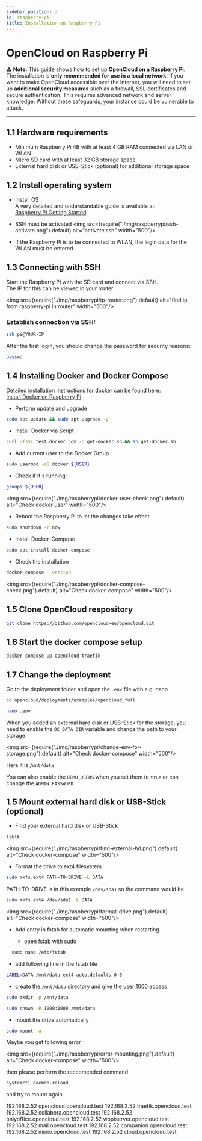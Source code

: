 ```yaml
---
sidebar_position: 3
id: raspberry-pi
title: Installation on Raspberry Pi
---
```


# OpenCloud on Raspberry Pi

⚠️ **Note:** This guide shows how to set up **OpenCloud on a Raspberry Pi**. 
The installation is **only recommended for use in a local network**. 
If you want to make OpenCloud accessible over the internet, you will need to set up **additional security measures** such as a firewall, SSL certificates and secure authentication.
This requires advanced network and server knowledge. 
Without these safeguards, your instance could be vulnerable to attack.

---

## 1.1 Hardware requirements

- Minimum Raspberry Pi 4B with at least 4 GB RAM connected via LAN or WLAN
- Micro SD card with at least 32 GB storage space
- External hard disk or USB-Stick (optional) for additional storage space

## 1.2 Install operating system

- Install OS  
  A very detailed and understandable guide is available at:  
  [Raspberry Pi Getting Started](https://pimylifeup.com/raspberry-pi-getting-started/)
- SSH must be activated
<img src={require("./img/raspberrypi/ssh-activate.png").default} alt="activate ssh" width="500"/>

- If the Raspberry Pi is to be connected to WLAN, the login data for the WLAN must be entered.

## 1.3 Connecting with SSH

Start the Raspberry Pi with the SD card and connect via SSH.  
The IP for this can be viewed in your router.

<img src={require("./img/raspberrypi/ip-router.png").default} alt="find ip from raspberry-pi in router" width="500"/>

### Establish connection via SSH:
```sh
ssh pi@YOUR-IP
```

After the first login, you should change the password for security reasons:
```sh
passwd
```

## 1.4 Installing Docker and Docker Compose

Detailed installation instructions for docker can be found here:  
[Install Docker on Raspberry Pi](https://pimylifeup.com/raspberry-pi-docker/)

- Perform update and upgrade

```sh
sudo apt update && sudo apt upgrade -y
```
- Install Docker via Script

```sh
curl -fsSL test.docker.com -o get-docker.sh && sh get-docker.sh
```

- Add current user to the Docker Group

```sh
sudo usermod -aG docker ${USER}
```
- Check if it`s running:

```sh
groups ${USER}
```
<img src={require("./img/raspberrypi/docker-user-check.png").default} alt="Check docker user" width="500"/>

- Reboot the Raspberry Pi to let the changes take effect

```sh
sudo shutdown -r now
```
- Install Docker-Compose

```sh
sudo apt install docker-compose
```

- Check the installation

```sh
docker-compose --version
```
<img src={require("./img/raspberrypi/docker-compose-check.png").default} alt="Check docker-compose" width="500"/>


## 1.5 Clone OpenCloud respository

```sh 
git clone https://github.com/opencloud-eu/opencloud.git
``` 


## 1.6 Start the docker compose setup

```sh 
docker compose up opencloud traefik
```



## 1.7 Change the deployment

Go to the deployment folder and open the `.env` file with e.g. nano 

```sh 
cd opencloud/deployments/examples/opencloud_full
``` 
```sh 
nano .env
```

When you added an external hard disk or USB-Stick for the storage, you need to enable the `OC_DATA_DIR` variable and change the path to your storage

<img src={require("./img/raspberrypi/change-env-for-storage.png").default} alt="Check docker-compose" width="500"/>


Here it is `/mnt/data`

You can also enable the `DEMO_USERS` when you set them to `true` or can change the `ADMIN_PASSWORD`

## 1.5 Mount external hard disk or USB-Stick (optional)

- Find your external hard disk or USB-Stick

```sh
lsblk
```
<img src={require("./img/raspberrypi/find-external-hd.png").default} alt="Check docker-compose" width="500"/>

- Format the drive to ext4 filesystem

```sh
sudo mkfs.ext4 PATH-TO-DRIVE -L DATA
```
PATH-TO-DRIVE is in this example `/dev/sda1` so the command would be

```sh
sudo mkfs.ext4 /dev/sda1 -L DATA
```
<img src={require("./img/raspberrypi/format-drive.png").default} alt="Check docker-compose" width="500"/>

- Add entry in fstab for automatic mounting when restarting

  - open fstab with sudo
```sh
  sudo nano /etc/fstab
```
  - add following line in the fstab file

```sh 
LABEL=DATA /mnt/data ext4 auto,defaults 0 0
```

  - create the `/mnt/data` directory and give the user 1000 access

```sh 
sudo mkdir -p /mnt/data
```
```sh 
sudo chown -R 1000:1000 /mnt/data
```

  - mount the drive automatically 
```sh 
sudo mount -a
```  

Maybe you get following error

<img src={require("./img/raspberrypi/error-mounting.png").default} alt="Check docker-compose" width="500"/>

then please perform the reccomended command 

```sh 
systemctl daemon-reload
``` 
and try to mount again.

192.168.2.52 opencloud.opencloud.test
192.168.2.52 traefik.opencloud.test
192.168.2.52 collabora.opencloud.test
192.168.2.52 onlyoffice.opencloud.test
192.168.2.52 wopiserver.opencloud.test
192.168.2.52 mail.opencloud.test
192.168.2.52 companion.opencloud.test
192.168.2.52 minio.opencloud.test
192.168.2.52 cloud.opencloud.test
